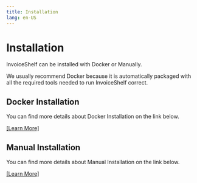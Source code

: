 ```yaml
---
title: Installation
lang: en-US
---
```


# Installation

InvoiceShelf can be installed with Docker or Manually.

We usually recommend Docker because it is automatically packaged with all the required tools needed to run InvoiceShelf correct.


## Docker Installation

You can find more details about Docker Installation on the link below.

[[Learn More]](./install/docker.md)

## Manual Installation

You can find more details about Manual Installation on the link below.

[[Learn More]](./install/manual.md)



